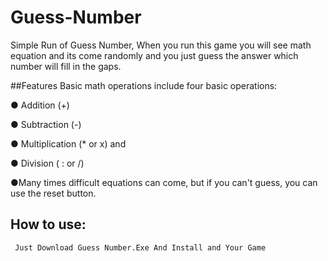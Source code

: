 # Guess-Number

Simple Run of Guess Number, When you run this game you will see math equation and its come randomly and you just guess the answer which number will fill in the gaps.

##Features
Basic math operations include four basic operations:

● Addition (+)

● Subtraction (-)

● Multiplication (* or x) and

● Division ( : or /)

●Many times difficult equations can come, but if you can't guess, you can use the reset button.

## How to use:
` Just Download Guess Number.Exe And Install and Your Game`



